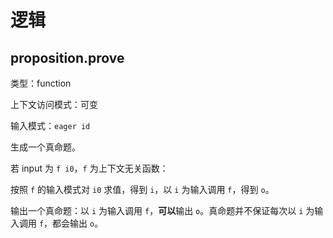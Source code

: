 # 逻辑

## proposition.prove

类型：function

上下文访问模式：可变

输入模式：`eager id`

生成一个真命题。

若 input 为 `f i0`，`f` 为上下文无关函数：

按照 `f` 的输入模式对 `i0` 求值，得到 `i`，以 `i` 为输入调用 `f`，得到 `o`。

输出一个真命题：以 `i` 为输入调用 `f`，**可以**输出 `o`。真命题并不保证每次以 `i` 为输入调用 `f`，都会输出 `o`。
